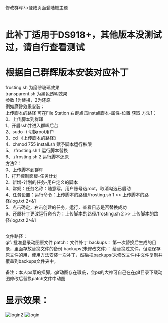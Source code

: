 修改群晖7.x登陆页面登陆框主题<br>
<br>

# 此补丁适用于DS918+，其他版本没测试过，请自行查看测试<br>
# 根据自己群辉版本安装对应补丁<br>
frosting.sh 为磨砂玻璃效果<br>
transparent.sh 为黑色透明效果<br>
参数 1为替换，2为还原<br>
例如磨砂效果安装：<br>
    上传脚本的路径 可在File Station 右键点击install脚本-属性-位置 获取
    方法1： <br>
        0、上传脚本到群晖 <br>
        1、开启ssh并进入群晖后台 <br>
        2、sudo -i  切换root用户 <br>
        3、cd 《上传脚本的路径》 <br>
        4、chmod 755 install.sh 赋予脚本运行权限 <br>
        5、./frosting.sh 1 运行脚本替换 <br>
        6、./frosting.sh 2 运行脚本还原 <br>
    方法2： <br>
        0、上传脚本到群晖 <br>
        1、打开控制面板-任务计划 <br>
        2、新增-计划的任务-用户定义的脚本 <br>
        3、常规：任务名称：随意写，用户账号选root，取消勾选已启动<br>
        4、任务设置：运行命令：上传脚本的路径/frosting.sh 1 >> 上传脚本的路径/log.txt 2>&1 <br>
        5、点击确定，右击创建的任务，运行，查看日志是否替换成功 <br>
        6、还原补丁更改运行命令为：上传脚本的路径/frosting.sh 2 >> 上传脚本的路径/log.txt 2>&1 <br>
<br>

文件路径：<br>
    gif: 批准登录动图原文件
    patch：文件补丁
    backups： 第一次替换后生成的目录，里面存放替换文件的备份
    backups(未修改文件)： 给替换过文件，但没保存原文件的用，使用方法安装一次补丁，然后把backups(未修改文件)中文件复制并覆盖到backups文件夹中。
<br>

备注：本人ps菜的扣脚，gif动图存在瑕疵，会ps的大神可自己在在gif目录下载动图修改后替换patch文件中动图
# 显示效果： <br>
![login2](https://user-images.githubusercontent.com/29589598/190339149-bd36ddc3-4a0b-4e2f-a87c-294d5ebd759a.png)
![login](https://user-images.githubusercontent.com/29589598/190339177-d97db048-71d4-4b62-a228-b9140cbc9236.png)
